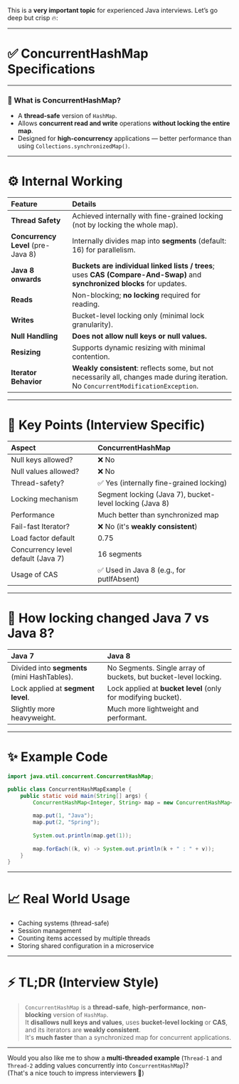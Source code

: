 This is a **very important topic** for experienced Java interviews. Let’s go deep but crisp 🔥:

---

# ✅ **ConcurrentHashMap Specifications**

---

### 🔹 What is ConcurrentHashMap?

- A **thread-safe** version of `HashMap`.
- Allows **concurrent read and write** operations **without locking the entire map**.
- Designed for **high-concurrency** applications — better performance than using `Collections.synchronizedMap()`.

---

# ⚙️ Internal Working

| Feature | Details |
|:--------|:--------|
| **Thread Safety** | Achieved internally with fine-grained locking (not by locking the whole map). |
| **Concurrency Level** (pre-Java 8) | Internally divides map into **segments** (default: 16) for parallelism. |
| **Java 8 onwards** | **Buckets are individual linked lists / trees**; uses **CAS (Compare-And-Swap)** and **synchronized blocks** for updates. |
| **Reads** | Non-blocking; **no locking** required for reading. |
| **Writes** | Bucket-level locking only (minimal lock granularity). |
| **Null Handling** | **Does not allow null keys or null values.** |
| **Resizing** | Supports dynamic resizing with minimal contention. |
| **Iterator Behavior** | **Weakly consistent**: reflects some, but not necessarily all, changes made during iteration. No `ConcurrentModificationException`. |

---

# 🚀 Key Points (Interview Specific)

| Aspect | ConcurrentHashMap |
|:-------|:------------------|
| Null keys allowed? | ❌ No |
| Null values allowed? | ❌ No |
| Thread-safety? | ✅ Yes (internally fine-grained locking) |
| Locking mechanism | Segment locking (Java 7), bucket-level locking (Java 8) |
| Performance | Much better than synchronized map |
| Fail-fast Iterator? | ❌ No (it's **weakly consistent**) |
| Load factor default | 0.75 |
| Concurrency level default (Java 7) | 16 segments |
| Usage of CAS | ✅ Used in Java 8 (e.g., for putIfAbsent) |

---

# 🧠 How locking changed Java 7 vs Java 8?

| Java 7 | Java 8 |
|:-------|:-------|
| Divided into **segments** (mini HashTables). | No Segments. Single array of buckets, but bucket-level locking. |
| Lock applied at **segment level**. | Lock applied at **bucket level** (only for modifying bucket). |
| Slightly more heavyweight. | Much more lightweight and performant. |

---
# ✨ Example Code

```java
import java.util.concurrent.ConcurrentHashMap;

public class ConcurrentHashMapExample {
    public static void main(String[] args) {
        ConcurrentHashMap<Integer, String> map = new ConcurrentHashMap<>();
        
        map.put(1, "Java");
        map.put(2, "Spring");
        
        System.out.println(map.get(1));
        
        map.forEach((k, v) -> System.out.println(k + " : " + v));
    }
}
```

---

# 📈 Real World Usage

- Caching systems (thread-safe)
- Session management
- Counting items accessed by multiple threads
- Storing shared configuration in a microservice

---

# ⚡ TL;DR (Interview Style)

> `ConcurrentHashMap` is a **thread-safe**, **high-performance**, **non-blocking** version of `HashMap`.  
> It **disallows null keys and values**, uses **bucket-level locking** or **CAS**, and its iterators are **weakly consistent**.  
> It's **much faster** than a synchronized map for concurrent applications.

---

Would you also like me to show a **multi-threaded example** (`Thread-1` and `Thread-2` adding values concurrently into `ConcurrentHashMap`)?  
(That's a nice touch to impress interviewers 🚀)